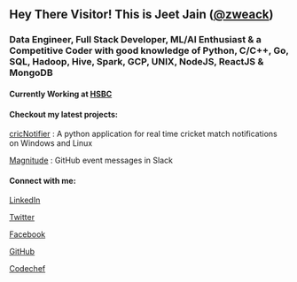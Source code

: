 ## Hey There Visitor! This is Jeet Jain ([@zweack](https://www.google.com/search?sxsrf=ALeKk02z2ZtioeFuHTYGXJIi-kgw7xcjYg:1616349264922&q=zweack&nfpr=1&sa=X&ved=2ahUKEwiG3JKe-sHvAhUxzzgGHTeBBAkQvgUoAXoECAwQMQ&biw=1366&bih=634))

### Data Engineer, Full Stack Developer, ML/AI Enthusiast & a Competitive Coder with good knowledge of Python, C/C++, Go, SQL, Hadoop, Hive, Spark, GCP, UNIX, NodeJS, ReactJS & MongoDB 

#### Currently Working at [HSBC](https://www.hsbc.co.in/)

#### Checkout my latest projects:

[cricNotifier](https://github.com/zweack/cricNotifier) : A python application for real time cricket match notifications on Windows and Linux

[Magnitude](https://github.com/zweack/Magnitude) : GitHub event messages in Slack

#### Connect with me:

[LinkedIn](https://www.linkedin.com/in/jeetjain8/)

[Twitter](https://twitter.com/hereisjeet)

[Facebook](https://www.facebook.com/zweack)

[GitHub](https://github.com/zweack)

[Codechef](https://www.codechef.com/users/zweack)


